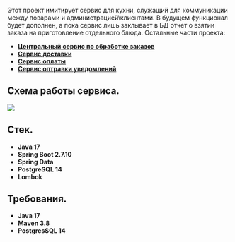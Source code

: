 Этот проект имитирует сервис для кухни, служащий для коммуникации между поварами и администрацией\клиентами. 
В будущем функционал будет дополнен, а пока сервис лишь заклывает в БД отчет о взятии заказа на приготовление отдельного блюда. 
Остальные части проекта:
- **[Центральный сервис по обработке заказов](https://github.com/SevaStopAll/job4j_order)**
- **[Сервис доставки](https://github.com/SevaStopAll/job4j_delivery)**
- **[Сервис оплаты](https://github.com/SevaStopAll/job4j_payment)**
- **[Сервис оптравки уведомлений](https://github.com/SevaStopAll/job4j_notification)**

## Схема работы сервиса.

![](files/Scheme.png)

## Стек.

- **Java 17**
- **Spring Boot 2.7.10**
- **Spring Data**
- **PostgreSQL 14**
- **Lombok**


## Требования.

- **Java 17**
- **Maven 3.8**
- **PostgresSQL 14**
